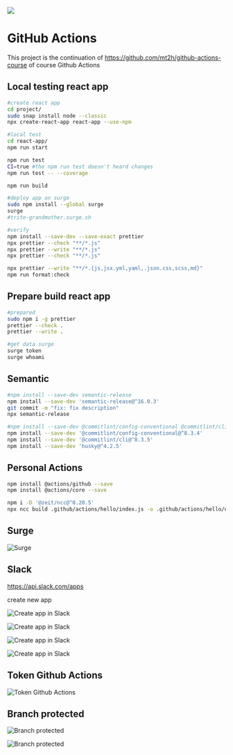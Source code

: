 ![](https://github.com/mt2h/react-app/workflows/CI/badge.svg?branch=develop&event=push)

# GitHub Actions

This project is the continuation of https://github.com/mt2h/github-actions-course of course Github Actions

## Local testing react app

```bash
#create react app
cd project/
sudo snap install node --classic
npx create-react-app react-app --use-npm

#local test
cd react-app/
npm run start

npm run test
CI=true #the npm run test doesn't heard changes
npm run test -- --coverage

npm run build

#deploy app on surge
sudo npm install --global surge
surge
#trite-grandmother.surge.sh

#verify
npm install --save-dev --save-exact prettier
npx prettier --check "**/*.js"
npx prettier --write "**/*.js"
npx prettier --check "**/*.js"

npx prettier --write "**/*.{js,jsx.yml,yaml,.json.css,scss,md}"
npm run format:check
```

## Prepare build react app

```bash
#prepared
sudo npm i -g prettier
prettier --check .
prettier --write .

#get data surge
surge token
surge whoami
```

## Semantic

```bash
#npm install --save-dev semantic-release
npm install --save-dev 'semantic-release@^16.0.3'
git commit -m "fix: fix description"
npx semantic-release

#npm install --save-dev @commitlint/config-conventional @commitlint/cli husky
npm install --save-dev '@commitlint/config-conventional@^8.3.4'
npm install --save-dev '@commitlint/cli@^8.3.5'
npm install --save-dev 'husky@^4.2.5'
```

## Personal Actions

```bash
npm install @actions/github --save
npm install @actions/core --save

npm i -D '@zeit/ncc@^0.20.5'
npx ncc build .github/actions/hello/index.js -o .github/actions/hello/dist
```

## Surge

![Surge](./img/surge.png)

## Slack

https://api.slack.com/apps

create new app

![Create app in Slack](./img/create_app_slack_1.png)

![Create app in Slack](./img/create_app_slack_2.png)

![Create app in Slack](./img/create_app_slack_3.png)

![Create app in Slack](./img/create_app_slack_4.png)

## Token Github Actions

![Token Github Actions](./img/token.png)

## Branch protected

![Branch protected](./img/branch_protection_rule_1.png)

![Branch protected](./img/branch_protection_rule_2.png)
